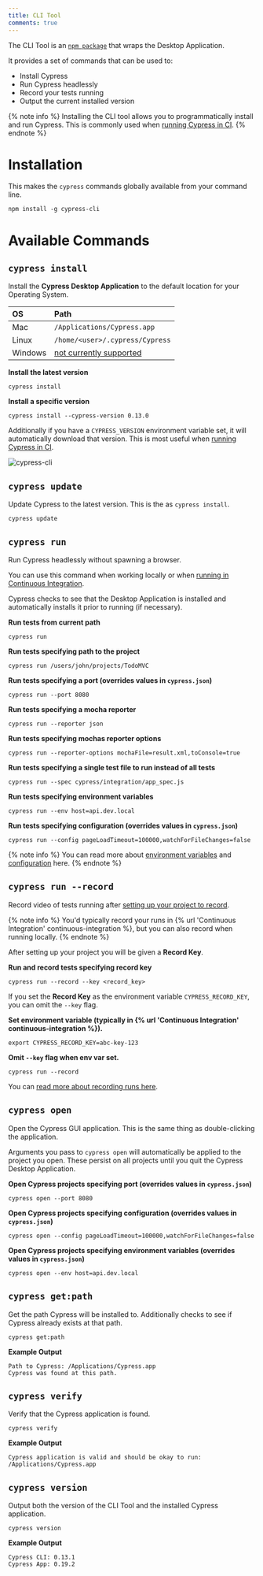 ```yaml
---
title: CLI Tool
comments: true
---
```


The CLI Tool is an [`npm package`](https://github.com/cypress-io/cypress-cli) that wraps the Desktop Application.

It provides a set of commands that can be used to:

- Install Cypress
- Run Cypress headlessly
- Record your tests running
- Output the current installed version

{% note info  %}
Installing the CLI tool allows you to programmatically install and run Cypress. This is commonly used when [running Cypress in CI](https://on.cypress.io/guides/continuous-integration).
{% endnote %}

# Installation

This makes the `cypress` commands globally available from your command line.

```shell
npm install -g cypress-cli
```

# Available Commands

## `cypress install`

Install the **Cypress Desktop Application** to the default location for your Operating System.

OS | Path
:--- | :---
Mac  | `/Applications/Cypress.app`
Linux  | `/home/<user>/.cypress/Cypress`
Windows  | [not currently supported](https://github.com/cypress-io/cypress/issues/74)

**Install the latest version**

```shell
cypress install
```

**Install a specific version**
```shell
cypress install --cypress-version 0.13.0
```

Additionally if you have a `CYPRESS_VERSION` environment variable set, it will automatically download that version. This is most useful when [running Cypress in CI](https://on.cypress.io/guides/continuous-integration).

![cypress-cli](https://cloud.githubusercontent.com/assets/1268976/14435124/4f632278-ffe4-11e5-9dab-0a2d493551b3.gif)

## `cypress update`

Update Cypress to the latest version. This is the as `cypress install`.

```shell
cypress update
```

## `cypress run`

Run Cypress headlessly without spawning a browser.

You can use this command when working locally or when [running in Continuous Integration](https://on.cypress.io/guides/continuous-integration).

Cypress checks to see that the Desktop Application is installed and automatically installs it prior to running (if necessary).

**Run tests from current path**

```shell
cypress run
```

**Run tests specifying path to the project**

```shell
cypress run /users/john/projects/TodoMVC
```

**Run tests specifying a port (overrides values in `cypress.json`)**

```shell
cypress run --port 8080
```

**Run tests specifying a mocha reporter**

```shell
cypress run --reporter json
```

**Run tests specifying mochas reporter options**

```shell
cypress run --reporter-options mochaFile=result.xml,toConsole=true
```

**Run tests specifying a single test file to run instead of all tests**

```shell
cypress run --spec cypress/integration/app_spec.js
```

**Run tests specifying environment variables**

```shell
cypress run --env host=api.dev.local
```

**Run tests specifying configuration (overrides values in `cypress.json`)**

```shell
cypress run --config pageLoadTimeout=100000,watchForFileChanges=false
```
{% note info  %}
You can read more about [environment variables](https://on.cypress.io/environment-variables) and [configuration](https://on.cypress.io/configuration) here.
{% endnote %}

## `cypress run --record`

Record video of tests running after [setting up your project to record](https://on.cypress.io/guides/projects).

{% note info  %}
You'd typically record your runs in {% url 'Continuous Integration' continuous-integration %}, but you can also record when running locally.
{% endnote %}

After setting up your project you will be given a **Record Key**.

**Run and record tests specifying record key**

```shell
cypress run --record --key <record_key>
```

If you set the **Record Key** as the environment variable `CYPRESS_RECORD_KEY`, you can omit the `--key` flag.

**Set environment variable (typically in {% url 'Continuous Integration' continuous-integration %}).**

```shell
export CYPRESS_RECORD_KEY=abc-key-123
```

**Omit `--key` flag when env var set.**

```shell
cypress run --record
```

You can [read more about recording runs here](https://on.cypress.io/how-do-i-record-runs).

## `cypress open`

Open the Cypress GUI application. This is the same thing as double-clicking the application.

Arguments you pass to `cypress open` will automatically be applied to the project you open. These persist on all projects until you quit the Cypress Desktop Application.

**Open Cypress projects specifying port (overrides values in `cypress.json`)**

```shell
cypress open --port 8080
```

**Open Cypress projects specifying configuration (overrides values in `cypress.json`)**

```shell
cypress open --config pageLoadTimeout=100000,watchForFileChanges=false
```

**Open Cypress projects specifying environment variables (overrides values in `cypress.json`)**

```shell
cypress open --env host=api.dev.local
```

## `cypress get:path`

Get the path Cypress will be installed to. Additionally checks to see if Cypress already exists at that path.

```shell
cypress get:path
```

**Example Output**

```shell
Path to Cypress: /Applications/Cypress.app
Cypress was found at this path.
```

## `cypress verify`

Verify that the Cypress application is found.

```shell
cypress verify
```

**Example Output**

```shell
Cypress application is valid and should be okay to run: /Applications/Cypress.app
```

## `cypress version`

Output both the version of the CLI Tool and the installed Cypress application.

```shell
cypress version
```

**Example Output**

```shell
Cypress CLI: 0.13.1
Cypress App: 0.19.2
```
